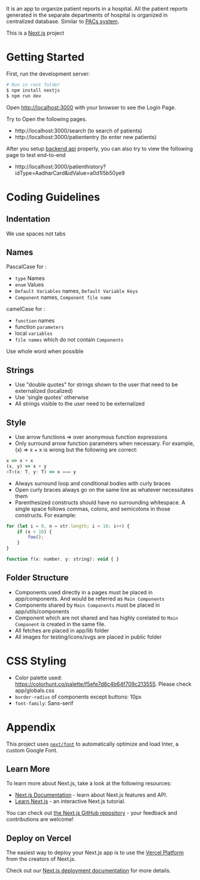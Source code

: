 It is an app to organize patient reports in a hospital.
All the patient reports generated in the separate departments of hospital is organized in centralized database. Similar to [PACs system](https://www.medicorimaging.com/products/mipacs-storage-server?SrcOrigin=Google-CPC-pacs%20system&MatchType=p&AdPos=&gad_source=1&gclid=CjwKCAiA4smsBhAEEiwAO6DEjcGSkiiO81no5KBt0iCq1jhTr0DGJPTMvg2semaGvMLoiFj3Leao8hoC2dkQAvD_BwE).

This is a [Next.js](https://nextjs.org/) project

# Getting Started

First, run the development server:

```bash
# Run in root folder
$ npm install nextjs
$ npm run dev
```

Open [http://localhost:3000](http://localhost:3000) with your browser to see the Login Page.

Try to Open the following pages.
- http://localhost:3000/search (to search of patients)
- http://localhost:3000/patiententry (to enter new patients)

After you setup [backend api](https://github.com/barunps3/patient_api) properly, you can also try to view the following page to test end-to-end
- http://localhost:3000/patienthistory?idType=AadharCard&idValue=a0d1I5b50ye9


# Coding Guidelines 
## Indentation
We use spaces not tabs

## Names
PascalCase for :
  - `type` Names
  - `enum` Values
  - `Default Variables` names, `Default Variable Keys`
  - `Component` names, `Component file name`

camelCase for :
  - `function` names
  - function `parameters`
  - local `variables`
  - `file names` which do not contain `Components`

Use whole word when possible

## Strings
- Use "double quotes" for strings shown to the user that need to be externalized (localized)
- Use 'single quotes' otherwise
- All strings visible to the user need to be externalized

## Style
- Use arrow functions => over anonymous function expressions
- Only surround arrow function parameters when necessary. For example, (x) => x + x is wrong but the following are correct:
```javascript
x => x + x
(x, y) => x + y
<T>(x: T, y: T) => x === y
```

* Always surround loop and conditional bodies with curly braces
* Open curly braces always go on the same line as whatever necessitates them
* Parenthesized constructs should have no surrounding whitespace. A single space follows commas, colons, and semicolons in those constructs. For example:
```javascript
for (let i = 0, n = str.length; i < 10; i++) {
    if (x < 10) {
        foo();
    }
}

function f(x: number, y: string): void { }
```

## Folder Structure
- Components used directly in a pages must be placed in app/components. And would be referred as `Main Components`
- Components shared by `Main Components` must be placed in app/utils/components
- Component which are not shared and has highly corelated to `Main Component` is created in the same file.
- All fetches are placed in app/lib folder
- All images for testing/icons/svgs are placed in public folder

# CSS Styling
- Color palette used: https://colorhunt.co/palette/f5efe7d8c4b64f709c213555. Please check app/globals.css
- `border-radius` of components except buttons: 10px
- `font-family`: Sans-serif


# Appendix

This project uses [`next/font`](https://nextjs.org/docs/basic-features/font-optimization) to automatically optimize and load Inter, a custom Google Font.

## Learn More

To learn more about Next.js, take a look at the following resources:

- [Next.js Documentation](https://nextjs.org/docs) - learn about Next.js features and API.
- [Learn Next.js](https://nextjs.org/learn) - an interactive Next.js tutorial.

You can check out [the Next.js GitHub repository](https://github.com/vercel/next.js/) - your feedback and contributions are welcome!

## Deploy on Vercel

The easiest way to deploy your Next.js app is to use the [Vercel Platform](https://vercel.com/new?utm_medium=default-template&filter=next.js&utm_source=create-next-app&utm_campaign=create-next-app-readme) from the creators of Next.js.

Check out our [Next.js deployment documentation](https://nextjs.org/docs/deployment) for more details.


